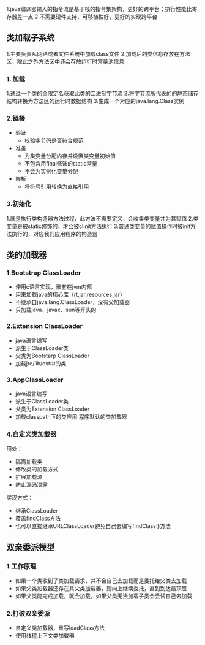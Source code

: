 1.java编译器输入的指令流是基于栈的指令集架构，更好的跨平台；执行性能比寄存器差一点
2.不需要硬件支持，可移植性好，更好的实现跨平台

## 类加载子系统
1.主要负责从网络或者文件系统中加载class文件
2.加载后的类信息存放在方法区，除此之外方法区中还会存放运行时常量池信息
### 1. 加载
1.通过一个类的全限定名获取此类的二进制字节流
2.将字节流所代表的的静态储存结构转换为方法区的运行时数据结构
3.生成一个对应的java.lang.Class实例
### 2.链接
- 验证
	- 校验字节码是否符合规范
- 准备
	- 为类变量分配内存并设置类变量初始值
	- 不包含用final修饰的static常量
	- 不会为实例化变量分配
- 解析
	- 将符号引用转换为直接引用
### 3.初始化
1.就是执行类构造器方法过程，此方法不需要定义，会收集类变量并为其赋值
2.类变量是被static修饰的，才会被clinit方法执行
3.普通类变量的赋值操作时被init方法执行的，对应我们应用程序的构造器
## 类的加载器
### 1.Bootstrap ClassLoader
- 使用c语言实现，嵌套在jvm内部
- 用来加载java的核心库（rt,jar,resources.jar）
- 不继承自java.lang.ClassLoader，没有父加载器
- 只加载java、javax、sun等开头的
### 2.Extension ClassLoader
- java语言编写
- 派生于ClassLoader类
- 父类为Bootstarp ClassLoader
- 加载jre/lib/ext中的类
### 3.AppClassLoader
- java语言编写
- 派生于ClassLoader类
- 父类为Extension ClassLoader
- 加载classpath下的类应用 程序默认的类加载器
### 4.自定义类加载器
用处：
- 隔离加载类
- 修改类的加载方式
- 扩展加载源
- 防止源码泄露

实现方式：
- 继承ClassLoader
- 覆盖findClass方法
- 也可以直接继承URLClassLoader避免自己去编写findClass()方法

## 双亲委派模型
### 1.工作原理
- 如果一个类收到了类加载请求，并不会自己去加载而是委托给父类去加载
- 如果父类加载器还存在其父类加载器，则向上继续委托，直到到达最顶层
- 如果父类能完成加载，就会加载，如果父类无法加载子类会尝试自己去加载
### 2.打破双亲委派
- 自定义类加载器，重写loadClass方法
- 使用线程上下文类加载器
